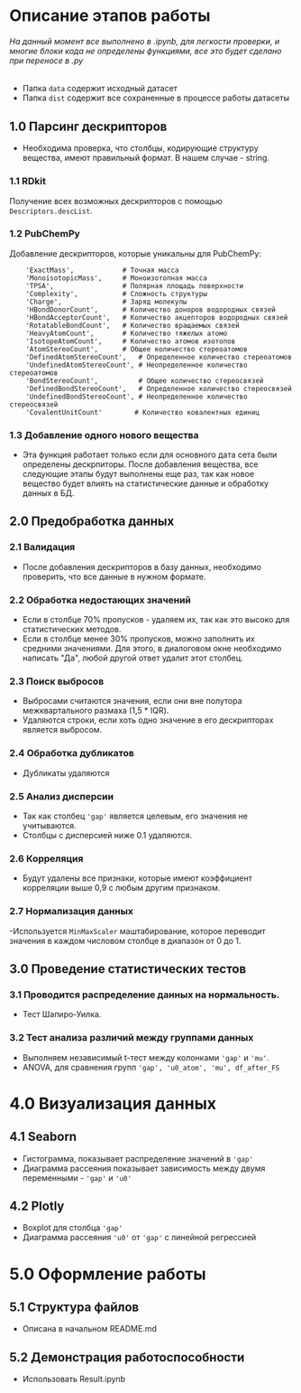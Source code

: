 # Описание этапов работы
###### На данный момент все выполнено в .ipynb, для легкости проверки,  и многие блоки кода не определены функциями, все это будет сделано при переносе в .py
- Папка `data` содержит исходный датасет
- Папка `dist` содержит все сохраненные в процессе работы датасеты

## 1.0 Парсинг дескрипторов
- Необходима проверка, что столбцы, кодирующие структуру вещества, имеют правильный формат. В нашем случае - string.
### 1.1 RDkit
Получение всех возможных дескрипторов с помощью ```Descriptors.descList```.
### 1.2 PubChemPy
Добавление дескрипторов, которые уникальны для PubChemPy:
```properties = ['XLogP',                # Коэффициент распределения октанол-вода (логарифмическое значение)
    'ExactMass',            # Точная масса
    'MonoisotopicMass',     # Моноизотопная масса
    'TPSA',                 # Полярная площадь поверхности
    'Complexity',           # Сложность структуры
    'Charge',               # Заряд молекулы
    'HBondDonorCount',      # Количество доноров водородных связей
    'HBondAcceptorCount',   # Количество акцепторов водородных связей
    'RotatableBondCount',   # Количество вращаемых связей
    'HeavyAtomCount',       # Количество тяжелых атомо
    'IsotopeAtomCount',     # Количество атомов изотопов
    'AtomStereoCount',      # Общее количество стереоатомов
    'DefinedAtomStereoCount',   # Определенное количество стереоатомов
    'UndefinedAtomStereoCount', # Неопределенное количество стереоатомов
    'BondStereoCount',          # Общее количество стереосвязей
    'DefinedBondStereoCount',   # Определенное количество стереосвязей
    'UndefinedBondStereoCount', # Неопределенное количество стереосвязей
    'CovalentUnitCount'        # Количество ковалентных единиц
```
### 1.3 Добавление одного нового вещества
- Эта функция работает только если для основного дата сета были определены дескрпиторы. После добавления вещества, все следующие этапы будут выполнены еще раз, так как новое вещество будет влиять на статистические данные и обработку данных в БД.
## 2.0 Предобработка данных
### 2.1 Валидация
- После добавления дескрипторов в базу данных, необходимо проверить, что все данные в нужном формате.
### 2.2 Обработка недостающих значений
- Если в столбце 70% пропусков - удаляем их, так как это высоко для статистических методов.
- Если в столбце менее 30% пропусков, можно заполнить их средними значениями. Для этого, в диалоговом окне необходимо написать "Да", любой другой ответ удалит этот столбец.
### 2.3 Поиск выбросов
- Выбросами считаются значения, если они вне полутора межквартального размаха (1,5 * IQR).
- Удаляются строки, если хоть одно значение в его дескрипторах является выбросом.
### 2.4 Обработка дубликатов
- Дубликаты удаляются
### 2.5 Анализ дисперсии
- Так как столбец ```'gap'``` является целевым, его значения не учитываются.
- Столбцы с дисперсией ниже 0.1 удаляются.
### 2.6 Корреляция
- Будут удалены все признаки, которые имеют коэффициент корреляции выше 0,9 с любым другим признаком.
### 2.7 Нормализация данных
-Используется ```MinMaxScaler``` маштабирование, которое переводит значения в каждом числовом столбце в диапазон от 0 до 1.

## 3.0 Проведение статистических тестов
### 3.1 Проводится распределение данных на нормальность.
- Тест Шапиро-Уилка.
### 3.2 Тест анализа различий между группами данных
- Выполняем независимый t-тест между колонками ```'gap'``` и ```'mu'```.
- ANOVA, для сравнения групп ```'gap', 'u0_atom', 'mu', df_after_FS```
# 4.0 Визуализация данных
## 4.1 Seaborn
- Гистограмма, показывает распределение значений в ```'gap'```
- Диаграмма рассеяния показывает зависимость между двумя переменными - ```'gap'``` и ```'u0'```
## 4.2 Plotly
- Boxplot для столбца ```'gap'```
- Диаграмма рассеяния ```'u0'``` от ```'gap'``` с линейной регрессией

# 5.0 Оформление работы
## 5.1 Структура файлов
- Описана в начальном README.md
## 5.2 Демонстрация работоспособности
- Использовать Result.ipynb

